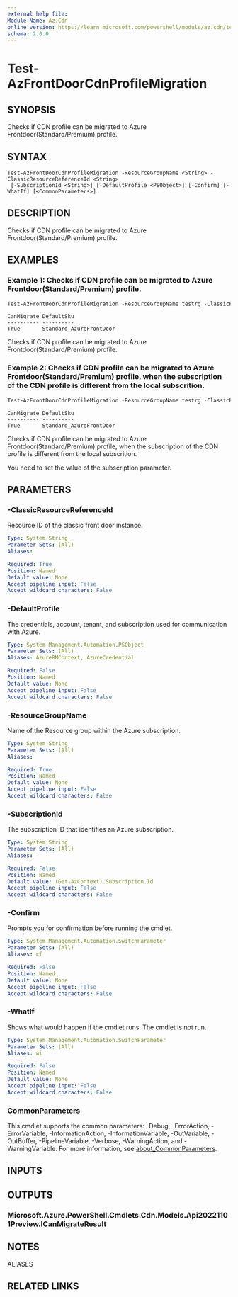 ```yaml
---
external help file:
Module Name: Az.Cdn
online version: https://learn.microsoft.com/powershell/module/az.cdn/test-azfrontdoorcdnprofilemigration
schema: 2.0.0
---
```


# Test-AzFrontDoorCdnProfileMigration

## SYNOPSIS
Checks if CDN profile can be migrated to Azure Frontdoor(Standard/Premium) profile.

## SYNTAX

```
Test-AzFrontDoorCdnProfileMigration -ResourceGroupName <String> -ClassicResourceReferenceId <String>
 [-SubscriptionId <String>] [-DefaultProfile <PSObject>] [-Confirm] [-WhatIf] [<CommonParameters>]
```

## DESCRIPTION
Checks if CDN profile can be migrated to Azure Frontdoor(Standard/Premium) profile.

## EXAMPLES

### Example 1: Checks if CDN profile can be migrated to Azure Frontdoor(Standard/Premium) profile.
```powershell
Test-AzFrontDoorCdnProfileMigration -ResourceGroupName testrg -ClassicResourceReferenceId /subscriptions/testSubId/resourcegroups/testrg/providers/Microsoft.Network/Frontdoors/frontdoorName
```

```output
CanMigrate DefaultSku
---------- ----------
True       Standard_AzureFrontDoor
```

Checks if CDN profile can be migrated to Azure Frontdoor(Standard/Premium) profile.

### Example 2: Checks if CDN profile can be migrated to Azure Frontdoor(Standard/Premium) profile, when the subscription of the CDN profile is different from the local subscrition.
```powershell
Test-AzFrontDoorCdnProfileMigration -ResourceGroupName testrg -ClassicResourceReferenceId /subscriptions/testSubId01/resourcegroups/testrg/providers/Microsoft.Network/Frontdoors/frontdoorName -SubscriptionId testSubId01 
```

```output
CanMigrate DefaultSku
---------- ----------
True       Standard_AzureFrontDoor
```

Checks if CDN profile can be migrated to Azure Frontdoor(Standard/Premium) profile, when the subscription of the CDN profile is different from the local subscrition.

You need to set the value of the subscription parameter.

## PARAMETERS

### -ClassicResourceReferenceId
Resource ID of the classic front door instance.

```yaml
Type: System.String
Parameter Sets: (All)
Aliases:

Required: True
Position: Named
Default value: None
Accept pipeline input: False
Accept wildcard characters: False
```

### -DefaultProfile
The credentials, account, tenant, and subscription used for communication with Azure.

```yaml
Type: System.Management.Automation.PSObject
Parameter Sets: (All)
Aliases: AzureRMContext, AzureCredential

Required: False
Position: Named
Default value: None
Accept pipeline input: False
Accept wildcard characters: False
```

### -ResourceGroupName
Name of the Resource group within the Azure subscription.

```yaml
Type: System.String
Parameter Sets: (All)
Aliases:

Required: True
Position: Named
Default value: None
Accept pipeline input: False
Accept wildcard characters: False
```

### -SubscriptionId
The subscription ID that identifies an Azure subscription.

```yaml
Type: System.String
Parameter Sets: (All)
Aliases:

Required: False
Position: Named
Default value: (Get-AzContext).Subscription.Id
Accept pipeline input: False
Accept wildcard characters: False
```

### -Confirm
Prompts you for confirmation before running the cmdlet.

```yaml
Type: System.Management.Automation.SwitchParameter
Parameter Sets: (All)
Aliases: cf

Required: False
Position: Named
Default value: None
Accept pipeline input: False
Accept wildcard characters: False
```

### -WhatIf
Shows what would happen if the cmdlet runs.
The cmdlet is not run.

```yaml
Type: System.Management.Automation.SwitchParameter
Parameter Sets: (All)
Aliases: wi

Required: False
Position: Named
Default value: None
Accept pipeline input: False
Accept wildcard characters: False
```

### CommonParameters
This cmdlet supports the common parameters: -Debug, -ErrorAction, -ErrorVariable, -InformationAction, -InformationVariable, -OutVariable, -OutBuffer, -PipelineVariable, -Verbose, -WarningAction, and -WarningVariable. For more information, see [about_CommonParameters](http://go.microsoft.com/fwlink/?LinkID=113216).

## INPUTS

## OUTPUTS

### Microsoft.Azure.PowerShell.Cmdlets.Cdn.Models.Api20221101Preview.ICanMigrateResult

## NOTES

ALIASES

## RELATED LINKS

